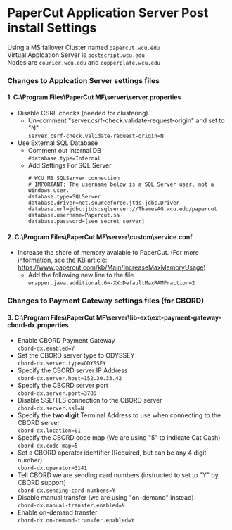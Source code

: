 # PaperCut Application Server Post install Settings
Using a MS failover Cluster named `papercut.wcu.edu`  
Virtual Applcation Server is `postscript.wcu.edu`  
Nodes are `courier.wcu.edu` and `copperplate.wcu.edu`  

### Changes to Applcation Server settings files

#### 1. C:\Program Files\PaperCut MF\server\server.properties

* Disable CSRF checks (needed for clustering)
  * Un-comment "server.csrf-check.validate-request-origin" and set to "N"  
    `server.csrf-check.validate-request-origin=N`
* Use External SQL Database
  * Comment out internal DB  
    `#database.type=Internal` 
  * Add Settings For SQL Server
    ```
    # WCU MS SQLServer connection
    # IMPORTANT: The username below is a SQL Server user, not a Windows user.
    database.type=SQLServer
    database.driver=net.sourceforge.jtds.jdbc.Driver
    database.url=jdbc:jtds:sqlserver://ThamesAG.wcu.edu/papercut
    database.username=Papercut.sa
    database.password=[see secret server]
    ```
#### 2. C:\Program Files\PaperCut MF\server\custom\service.conf

* Increase the share of memory avalable to PaperCut. (For more information, see the KB article: https://www.papercut.com/kb/Main/IncreaseMaxMemoryUsage)  
  * Add the following new line to the file  
    `wrapper.java.additional.6=-XX:DefaultMaxRAMFraction=2`
### Changes to Payment Gateway settings files (for CBORD)

#### 3. C:\Program Files\PaperCut MF\server\lib-ext\ext-payment-gateway-cbord-dx.properties

* Enable CBORD Payment Gateway  
  `cbord-dx.enabled=Y`
* Set the CBORD server type to ODYSSEY  
  `cbord-dx.server.type=ODYSSEY`
* Specify the CBORD server IP Address  
  `cbord-dx.server.host=152.30.33.42`
* Specify the CBORD server port  
  `cbord-dx.server.port=3785` 
* Disable SSL/TLS connection to the CBORD server  
  `cbord-dx.server.ssl=N`
* Specify the **two digit** Terminal Address to use when connecting to the CBORD server  
  `cbord-dx.location=01`
* Specify the CBORD code map (We are using "5" to indicate Cat Cash)  
  `cbord-dx.code-map=5` 
* Set a CBORD operator identifier (Required, but can be any 4 digit number)  
  `cbord-dx.operator=3141`
* Tell CBORD we are sending card numbers (instructed to set to "Y" by CBORD support)  
  `cbord-dx.sending-card-numbers=Y`
* Disable manual transfer (we are using "on-demand" instead)  
  `cbord-dx.manual-transfer.enabled=N`
* Enable on-demand transfer   
  `cbord-dx.on-demand-transfer.enabled=Y`
